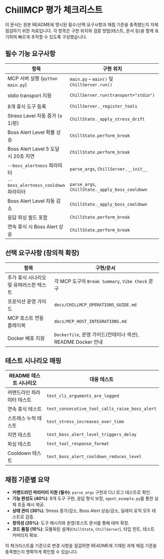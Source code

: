 # ChillMCP 평가 체크리스트

이 문서는 원본 README에 명시된 필수/선택 요구사항과 채점 기준을 충족했는지 자체 점검하기 위한 자료입니다. 각 항목은 구현 위치와 검증 방법(테스트, 문서 등)을 함께 표기하여 빠르게 추적할 수 있도록 구성했습니다.

## 필수 기능 요구사항

| 항목 | 구현 위치 | 검증 방법 |
| --- | --- | --- |
| MCP 서버 실행 (`python main.py`) | `main.py` – `main()` 및 `ChillServer.run()` | 수동 실행 또는 `agent_example.py` 호출 |
| stdio transport 지원 | `ChillServer.run(transport="stdio")` | `agent_example.py`, `tests/test_chillmcp.py::test_take_a_break_tool_via_client` |
| 8개 휴식 도구 등록 | `ChillServer._register_tools` | `tests/test_chillmcp.py` (도구 호출 테스트 및 응답 형식 검사) |
| Stress Level 자동 증가 (≥ 1/분) | `ChillState._apply_stress_drift` | `tests/test_chillmcp.py::test_stress_increases_over_time` |
| Boss Alert Level 확률 상승 | `ChillState.perform_break` | `tests/test_chillmcp.py::test_boss_alert_increases_with_high_probability` |
| Boss Alert Level 5 도달 시 20초 지연 | `ChillState.perform_break` | `tests/test_chillmcp.py::test_boss_alert_level_triggers_delay` |
| `--boss_alertness` 파라미터 | `parse_args`, `ChillServer.__init__` | `tests/test_chillmcp.py::test_cli_arguments_are_logged` |
| `--boss_alertness_cooldown` 파라미터 | `parse_args`, `ChillState._apply_boss_cooldown` | `tests/test_chillmcp.py::test_cli_arguments_are_logged`, `tests/test_chillmcp.py::test_boss_alert_cooldown_reduces_level` |
| Boss Alert Level 자동 감소 | `ChillState._apply_boss_cooldown` | `tests/test_chillmcp.py::test_boss_alert_cooldown_reduces_level` |
| 응답 파싱 필드 포함 | `ChillState.perform_break` | `tests/test_chillmcp.py::test_tool_response_format` |
| 연속 휴식 시 Boss Alert 상승 | `ChillState.perform_break` | `tests/test_chillmcp.py::test_consecutive_tool_calls_raise_boss_alert` |

## 선택 요구사항 (창의적 확장)

| 항목 | 구현/문서 |
| --- | --- |
| 추가 휴식 시나리오 및 유머러스한 텍스트 | 각 MCP 도구의 `Break Summary`, `Vibe Check` 문구 |
| 프로덕션 운영 가이드 | `docs/CHILLMCP_OPERATIONS_GUIDE.md` |
| MCP 호스트 연동 플레이북 | `docs/MCP_HOST_INTEGRATIONS.md` |
| Docker 배포 지원 | `Dockerfile`, 운영 가이드(컨테이너 섹션), README Docker 안내 |

## 테스트 시나리오 매핑

| README 테스트 시나리오 | 대응 테스트 |
| --- | --- |
| 커맨드라인 파라미터 테스트 | `test_cli_arguments_are_logged` |
| 연속 휴식 테스트 | `test_consecutive_tool_calls_raise_boss_alert` |
| 스트레스 누적 테스트 | `test_stress_increases_over_time` |
| 지연 테스트 | `test_boss_alert_level_triggers_delay` |
| 파싱 테스트 | `test_tool_response_format` |
| Cooldown 테스트 | `test_boss_alert_cooldown_reduces_level` |

## 채점 기준별 요약

- **커맨드라인 파라미터 지원 (필수)**: `parse_args` 구현과 CLI 로그 테스트로 확인.
- **기능 완성도 (40%)**: 8개 도구 구현, 응답 형식 보장, `agent_example.py`를 통한 실제 호출 예시 제공.
- **상태 관리 (30%)**: Stress 증가/감소, Boss Alert 상승/감소, 딜레이 로직 모두 테스트로 검증.
- **창의성 (20%)**: 도구 메시지와 운영/호스트 문서를 통해 테마 확장.
- **코드 품질 (10%)**: 모듈화된 설계(`ChillState`, `ChillServer`), 타입 힌트, 테스트 커버리지 확보.

이 체크리스트를 기준으로 변경 사항을 점검하면 README에 기재된 과제 채점 기준을 충족했는지 명확하게 확인할 수 있습니다.
